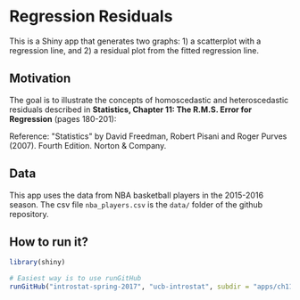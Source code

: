 # Regression Residuals

This is a Shiny app that generates two graphs: 1) a scatterplot with a 
regression line, and 2) a residual plot from the fitted regression line.


## Motivation

The goal is to illustrate the concepts of homoscedastic and heteroscedastic  
residuals described in 
__Statistics, Chapter 11: The R.M.S. Error for Regression__ (pages 180-201):

Reference: "Statistics" by David Freedman, Robert Pisani and Roger 
Purves (2007). Fourth Edition. Norton & Company.


## Data

This app uses the data from NBA basketball players in the 2015-2016 season. 
The csv file `nba_players.csv` is the `data/` folder of the github repository. 


## How to run it?


```R
library(shiny)

# Easiest way is to use runGitHub
runGitHub("introstat-spring-2017", "ucb-introstat", subdir = "apps/ch11-regression-residuals")
```

